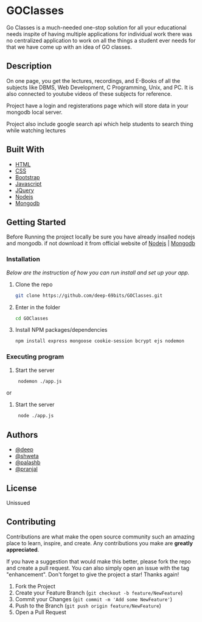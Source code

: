 # GOClasses

Go Classes is a much-needed one-stop solution for all your educational needs inspite of having multiple applications for individual work there was no centralized application to work on all the things a student ever needs for that we have come up with an idea of GO classes. 
## Description
On one page, you get the lectures, recordings, and E-Books of all the subjects like DBMS, Web Development, C Programming, Unix, and PC. It is also connected to youtube videos of these subjects for reference.

Project have a login and registerations page which will store data in your mongodb local server.

Project also include google search api which help students to search thing while watching lectures



## Built With
* [HTML](https://html.com/)
* [CSS](https://www.w3.org/Style/CSS/Overview.en.html)
* [Bootstrap](https://getbootstrap.com)
* [Javascript](https://www.javascript.com/)
* [JQuery](https://jquery.com/)
* [Nodejs](https://nodejs.org/en/)
* [Mongodb](https://www.mongodb.com/)


## Getting Started

Before Running the project locally be sure you have already insalled nodejs and mongodb.
if not download it from official website of [Nodejs](https://nodejs.org/en/) | [Mongodb](https://www.mongodb.com/)

### Installation

_Below are the instruction of how you can run  install and set up your app._

1. Clone the repo
   ```sh
   git clone https://github.com/deep-69bits/GOClasses.git
   ```
2. Enter in the folder
   ```sh
   cd GOClasses
   ``` 
3. Install NPM packages/dependencies
   ```sh
   npm install express mongoose cookie-session bcrypt ejs nodemon
   ```
### Executing program 
1. Start the server
   ```sh
    nodemon ./app.js  
    ```
or

1. Start the server
   ```sh
    node ./app.js  
    ```
## Authors  
* [@deep](https://github.com/deep-69bits/)
* [@shweta](https://github.com/shwet-aaa)
* [@palashb](https://github.com/palashb01)
* [@pranjal](https://github.com/pranjalad12)



## License

Unissued 

## Contributing

Contributions are what make the open source community such an amazing place to learn, inspire, and create. Any contributions you make are **greatly appreciated**.

If you have a suggestion that would make this better, please fork the repo and create a pull request. You can also simply open an issue with the tag "enhancement".
Don't forget to give the project a star! Thanks again!

1. Fork the Project
2. Create your Feature Branch (`git checkout -b feature/NewFeature`)
3. Commit your Changes (`git commit -m 'Add some NewFeature'`)
4. Push to the Branch (`git push origin feature/NewFeature`)
5. Open a Pull Request
